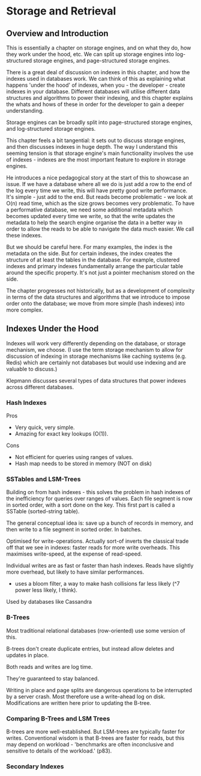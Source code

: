 <h1> Storage and Retrieval </h1>

<h2> Overview and Introduction </h2>

This is essentially a chapter on storage engines, and on what they do, how they work under the hood, etc. We can split up storage engines into log-structured storage engines, and page-structured storage engines. 

There is a great deal of discussion on indexes in this chapter, and how the indexes used in databases work. We can think of this as explaining what happens 'under the hood' of indexes, when you - the developer - create indexes in your database. Different databases will utilise different data structures and algorithms to power their indexing, and this chapter explains the whats and hows of these in order for the developer to gain a deeper understanding. 

Storage engines can be broadly split into page-structured storage engines, and log-structured storage engines. 

This chapter feels a bit tangential: it sets out to discuss storage engines, and then discusses indexes in huge depth. The way I understand this seeming tension is that storage engine's main functionality involves the use of indexes - indexes are the most important feature to explore in storage engines. 

He introduces a nice pedagogical story at the start of this to showcase an issue. If we have a database where all we do is just add a row to the end of the log every time we write, this will have pretty good write performance. It's simple - just add to the end. But reads become problematic - we look at O(n) read time, which as the size grows becomes very problematic. To have a performative database, we need some additional metadata which becomes updated every time we write, so that the write updates the metadata to help the search engine organise the data in a better way in order to allow the reads to be able to navigate the data much easier. We call these indexes. 

But we should be careful here. For many examples, the index is the metadata on the side. But for certain indexes, the index creates the structure of at least the tables in the database. For example, clustered indexes and primary indexes fundamentally arrange the particular table around the specific property. It's not just a pointer mechanism stored on the side. 

The chapter progresses not historically, but as a development of complexity in terms of the data structures and algorithms that we introduce to impose order onto the database; we move from more simple (hash indexes) into more complex. 

<h2> Indexes Under the Hood </h2>

Indexes will work very differently depending on the database, or storage mechanism, we choose. (I use the term storage mechanism to allow for discussion of indexing in storage mechanisms like caching systems (e.g. Redis) which are certainly not databases but would use indexing and are valuable to discuss.)

Klepmann discusses several types of data structures that power indexes across different databases.

<h3> Hash Indexes </h3>

Pros
- Very quick, very simple. 
- Amazing for exact key lookups (O(1)).

Cons
- Not efficient for queries using ranges of values.
- Hash map needs to be stored in memory (NOT on disk)

<h3> SSTables and LSM-Trees </h3>

Building on from hash indexes - this solves the problem in hash indexes of the inefficiency for queries over ranges of values. Each file segment is now in sorted order, with a sort done on the key. This first part is called a SSTable (sorted-string table).

The general conceptual idea is: save up a bunch of records in memory, and then write to a file segment in sorted order. In batches. 

Optimised for write-operations. Actually sort-of inverts the classical trade off that we see in indexes: faster reads for more write overheads. This maximises write-speed, at the expense of read-speed.

Individual writes are as fast or faster than hash indexes. Reads have slightly more overhead, but likely to have similar performances.

- uses a bloom filter, a way to make hash collisions far less likely (^7 power less likely, I think).

Used by databases like Cassandra

<h3> B-Trees </h3>

Most traditional relational databases (row-oriented) use some version of this.

B-trees don't create duplicate entries, but instead allow deletes and updates in place. 

Both reads and writes are log time. 

They're guaranteed to stay balanced. 

Writing in place and page splits are dangerous operations to be interrupted by a server crash. Most therefore use a write-ahead log on disk. Modifications are written here prior to updating the B-tree. 

<h3> Comparing B-Trees and LSM Trees </h3>

B-trees are more well-established. But LSM-trees are typically faster for writes. Conventional wisdom is that B-trees are faster for reads, but this may depend on workload - 'benchmarks are often inconclusive and sensitive to details of the workload.' (p83).

<h3> Secondary Indexes </h3>

